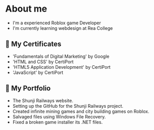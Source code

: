 # About me
- I'm a experienced Roblox game Developer
- I'm currently learning webdesign at Rea College

## 🔰 My Certificates
- 'Fundamentals of Digital Marketing' by Google
- 'HTML and CSS' by CertiPort
- 'HTML5 Application Development' by CertiPort
- 'JavaScript' by CertiPort

## 📒 My Portfolio
- The Shunji Railways website.
- Setting up the GitHub for the Shunji Railways project.
- Created infinite mining games and city building games on Roblox.
- Salvaged files using Windows File Recovery.
- Fixed a broken game installer its .NET files.





<!---
RubenTheCoder/RubenTheCoder is a ✨ special ✨ repository because its `README.md` (this file) appears on your GitHub profile.
You can click the Preview link to take a look at your changes.
--->
